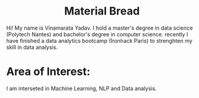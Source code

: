 
<h1 align="center">Material Bread</h1>






Hi! My name is Vinamarata Yadav. I hold a master's degree in data science (Polytech Nantes) and bachelor's degree in computer science. recently I have finished a data analytics bootcamp (Ironhack Paris) to strenghten my skill in data analysis.

# Area of Interest:
I am interseted in Machine Learning, NLP and Data analysis.






